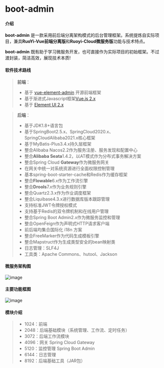 # boot-admin

#### 介绍

**boot-admin** 是一款采用前后端分离架构模式的后台管理框架。系统提炼自实际项目，兼具**RuoYi-Vue前端分离版**和**Ruoyi-Cloud微服务版**功能与技术特点。  

**boot-admin** 既有助于学习微服务开发，也可直接作为实际项目的初始框架。不过渡封装，简洁高效，展现技术本质!

#### 软件技术路线

>**前端**：
> * 基于 [vue-element-admin](https://panjiachen.gitee.io/vue-element-admin-site/zh/) 开源前端框架
> * 基于渐进式Javascript框架[Vue.js 2.x](https://v2.cn.vuejs.org/)
> * 基于 [Element UI 2.x](https://element.eleme.cn/#/zh-CN)

>**后端**：
>* 基于JDK1.8+语言包
>* 基于SpringBoot2.5.x、SpringCloud2020.x、SpringCloudAlibaba2021.x核心框架
>* 基于MyBatis-Plus3.4.x持久层框架
>* 整合Alibaba Nacos2.2作为服务注册、服务发现和配置中心
>* 整合**Alibaba Seata**1.4.2，以AT模式作为分布式事务解决方案
>* 整合Spring Cloud **Gateway**作为微服务网关
>* 在网关中统一对系统资源进行全面权限控制管理
>* 基本spring-boot-starter-cache和Redis作为缓存框架
>* 整合**Flowable**6.x作为工作流引擎
>* 整合**Drools**7.x作为业务规则引擎
>* 整合Quartz2.3.x作为作业调度框架
>* 整合Liquibase4.3.x进行数据库版本跟踪管理
>* 支持标准JWT令牌授权模式
>* 支持基于Redis的双令牌机制和在线用户管理
>* 整合Spring Boot Admin2.x作为微服务监控和管理
>* 整合OpenFeign作为声明式HTTP请求客户端
>* 前后端均集合国际化 i18n 方案
>* 整合FreeMarker作为代码生成模板引擎
>* 整合Mapstruct作为生成类型安全的bean映射类
>* 日志管理：SLF4J
>* 工具类：Apache Commons、hutool、Jackson


#### 微服务架构图

![image](https://gitee.com/soft1314/boot-admin-vue/raw/master/arch.png)

#### 主要功能框图

![image](https://gitee.com/soft1314/boot-admin-vue/raw/master/func.png)

#### 模块介绍

>*   1024：前端
>*   2048：后端基础模块（系统管理、工作流、定时任务）
>*   3072：后端工作流模块
>*   4096：网关 Spring Cloud Gateway
>*   5120：监控管理 Spring Boot Admin
>*   6144：日志管理
>*   8192：后端基础工具（JAR包）
